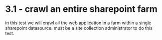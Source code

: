 # 3.1 - crawl an entire sharepoint farm

in this test we will crawl all the web application in a farm within a single sharepoint datasource. must be a site collection administrator to do this test. 